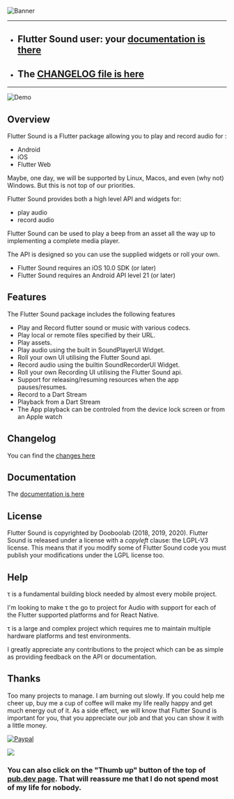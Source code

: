 
![Banner](https://www.canardoux.xyz/tau_sound/web_example/banner.png)

-------------------------------------------------------------------------------------

- ## Flutter Sound user: your [documentation is there](https://www.canardoux.xyz/tau_sound/doc/pages/flutter-sound/api/topics/readme.html)
- ## The [CHANGELOG file is here](https://www.canardoux.xyz/tau_sound/doc/pages/flutter-sound/api/topics/changelog.html)

-----------------------------------------------------------------------------------------------------------------------------------

![Demo](https://user-images.githubusercontent.com/27461460/77531555-77c9ec00-6ed6-11ea-9813-320f943b08cc.gif)


## Overview

Flutter Sound is a Flutter package allowing you to play and record audio for :
- Android
- iOS
- Flutter Web

Maybe, one day, we will be supported by Linux, Macos, and even (why not) Windows. But this is not top of our priorities.

Flutter Sound provides both a high level API and widgets for:

* play audio
* record audio

Flutter Sound can be used to play a beep from an asset all the way up to implementing a complete media player.

The API is designed so you can use the supplied widgets or roll your own.

- Flutter Sound requires an iOS 10.0 SDK (or later)
- Flutter Sound requires an Android API level 21 (or later)

## Features

The Flutter Sound package includes the following features

- Play and Record flutter sound or music with various codecs.
- Play local or remote files specified by their URL.
- Play assets.
- Play audio using the built in SoundPlayerUI Widget.
- Roll your own UI utilising the Flutter Sound api.
- Record audio using the builtin SoundRecorderUI Widget.
- Roll your own Recording UI utilising the Flutter Sound api.
- Support for releasing/resuming resources when the app pauses/resumes.
- Record to a Dart Stream
- Playback from a Dart Stream
- The App playback can be controled from the device lock screen or from an Apple watch

## Changelog

You can find the [changes here](https://www.canardoux.xyz/tau_sound/doc/pages/flutter-sound/api/topics/changelog.html)


## Documentation

The [documentation is here](https://www.canardoux.xyz/tau_sound/doc/pages/flutter-sound/api/topics/readme.html)


## License

Flutter Sound is copyrighted by Dooboolab (2018, 2019, 2020).
Flutter Sound is released under a license with a *copyleft* clause: the LGPL-V3 license. This means that if you modify some of Flutter Sound code you must publish your modifications under the LGPL license too.


## Help

&tau; is a fundamental building block needed by almost every mobile project.

I'm looking to make &tau; the go to project for Audio with support for each of the Flutter supported platforms and for React Native.

&tau; is a large and complex project which requires me to maintain multiple hardware platforms and test environments.

I greatly appreciate any contributions to the project which can be as simple as providing feedback on the API or documentation.


## Thanks

Too many projects to manage. I am burning out slowly. If you could help me cheer up, buy me a cup of coffee will make my life really happy and get much energy out of it. As a side effect, we will know that Flutter Sound is important for you, that you appreciate our job and that you can show it with a little money.

[![Paypal](https://www.paypalobjects.com/webstatic/mktg/Logo/pp-logo-100px.png)](https://paypal.me/thetauproject?locale.x=fr_FR)

<script data-name="BMC-Widget" src="https://cdnjs.buymeacoffee.com/1.0.0/widget.prod.min.js" data-id="larpoux" data-description="Support me on Buy me a coffee!" data-message="Thank you for visiting. You can now buy me a coffee!" data-color="#5F7FFF" data-position="Right" data-x_margin="18" data-y_margin="18"></script>

<a href="https://www.buymeacoffee.com/larpoux"><img src="https://img.buymeacoffee.com/button-api/?text=Buy me a coffee&emoji=😀&slug=larpoux&button_colour=FFDD00&font_colour=000000&font_family=Cookie&outline_colour=000000&coffee_colour=ffffff"></a>

### You can also click on the "Thumb up" button of the top of [pub.dev page](https://pub.dev/packages/flutter_sound). That will reassure me that **I do not spend most of my life for nobody**.
